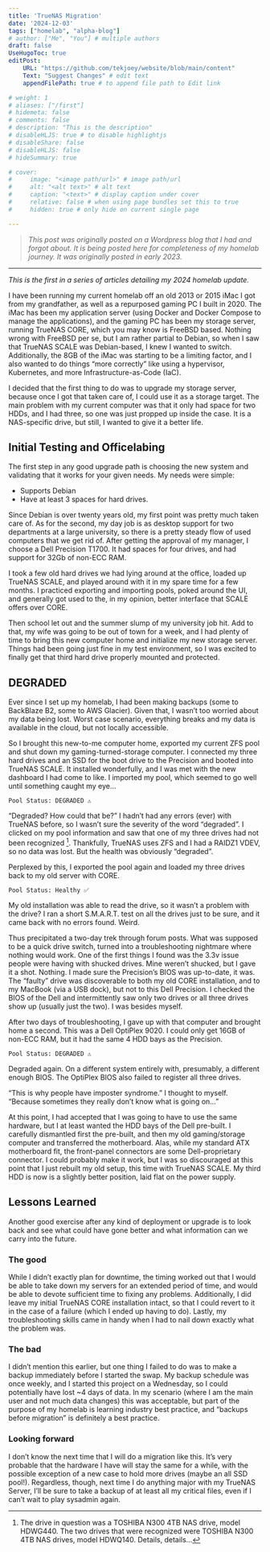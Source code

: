 ```yaml
---
title: 'TrueNAS Migration'
date: '2024-12-03'
tags: ["homelab", "alpha-blog"]
# author: ["Me", "You"] # multiple authors
draft: false
UseHugoToc: true
editPost:
    URL: "https://github.com/tekjoey/website/blob/main/content"
    Text: "Suggest Changes" # edit text
    appendFilePath: true # to append file path to Edit link

# weight: 1
# aliases: ["/first"]
# hidemeta: false
# comments: false
# description: "This is the description"
# disableHLJS: true # to disable highlightjs
# disableShare: false
# disableHLJS: false
# hideSummary: true

# cover:
#     image: "<image path/url>" # image path/url
#     alt: "<alt text>" # alt text
#     caption: "<text>" # display caption under cover
#     relative: false # when using page bundles set this to true
#     hidden: true # only hide on current single page

---
```

> *This post was originally posted on a Wordpress blog that I had and forgot about. It is being posted here for completeness of my homelab journey. It was originally posted in early 2023.*

***

*This is the first in a series of articles detailing my 2024 homelab update.*

I have been running my current homelab off an old 2013 or 2015 iMac I got from my grandfather, as well as a repurposed gaming PC I built in 2020. The iMac has been my application server (using Docker and Docker Compose to manage the applications), and the gaming PC has been my storage server, running TrueNAS CORE, which you may know is FreeBSD based. Nothing wrong with FreeBSD per se, but I am rather partial to Debian, so when I saw that TrueNAS SCALE was Debian-based, I knew I wanted to switch. Additionally, the 8GB of the iMac was starting to be a limiting factor, and I also wanted to do things “more correctly” like using a hypervisor, Kubernetes, and more Infrastructure-as-Code (IaC).

I decided that the first thing to do was to upgrade my storage server, because once I got that taken care of, I could use it as a storage target. The main problem with my current computer was that it only had space for two HDDs, and I had three, so one was just propped up inside the case. It is a NAS-specific drive, but still, I wanted to give it a better life.

## Initial Testing and Officelabing
The first step in any good upgrade path is choosing the new system and validating that it works for your given needs. My needs were simple:

- Supports Debian
- Have at least 3 spaces for hard drives.

Since Debian is over twenty years old, my first point was pretty much taken care of. As for the second, my day job is as desktop support for two departments at a large university, so there is a pretty steady flow of used computers that we get rid of. After getting the approval of my manager, I choose a Dell Precision T1700. It had spaces for four drives, and had support for 32Gb of non-ECC RAM.

I took a few old hard drives we had lying around at the office, loaded up TrueNAS SCALE, and played around with it in my spare time for a few months. I practiced exporting and importing pools, poked around the UI, and generally got used to the, in my opinion, better interface that SCALE offers over CORE.

Then school let out and the summer slump of my university job hit. Add to that, my wife was going to be out of town for a week, and I had plenty of time to bring this new computer home and initialize my new storage server. Things had been going just fine in my test environment, so I was excited to finally get that third hard drive properly mounted and protected.

## DEGRADED
Ever since I set up my homelab, I had been making backups (some to BackBlaze B2, some to AWS Glacier). Given that, I wasn’t too worried about my data being lost. Worst case scenario, everything breaks and my data is available in the cloud, but not locally accessible.

So I brought this new-to-me computer home, exported my current ZFS pool and shut down my gaming-turned-storage computer. I connected my three hard drives and an SSD for the boot drive to the Precision and booted into TrueNAS SCALE. It installed wonderfully, and I was met with the new dashboard I had come to like. I imported my pool, which seemed to go well until something caught my eye…

`Pool Status: DEGRADED ⚠️`

“Degraded? How could that be?” I hadn’t had any errors (ever) with TrueNAS before, so I wasn’t sure the severity of the word “degraded”. I clicked on my pool information and saw that one of my three drives had not been recognized [^1]. Thankfully, TrueNAS uses ZFS and I had a RAIDZ1 VDEV, so no data was lost. But the health was obviously “degraded”.

Perplexed by this, I exported the pool again and loaded my three drives back to my old server with CORE.

`Pool Status: Healthy ✅`

My old installation was able to read the drive, so it wasn’t a problem with the drive? I ran a short S.M.A.R.T. test on all the drives just to be sure, and it came back with no errors found. Weird.

Thus precipitated a two-day trek through forum posts. What was supposed to be a quick drive switch, turned into a troubleshooting nightmare where nothing would work. One of the first things I found was the 3.3v issue people were having with shucked drives. Mine weren’t shucked, but I gave it a shot. Nothing. I made sure the Precision’s BIOS was up-to-date, it was. The “faulty” drive was discoverable to both my old CORE installation, and to my MacBook (via a USB dock), but not to this Dell Precision. I checked the BIOS of the Dell and intermittently saw only two drives or all three drives show up (usually just the two). I was besides myself.

After two days of troubleshooting, I gave up with that computer and brought home a second. This was a Dell OptiPlex 9020. I could only get 16GB of non-ECC RAM, but it had the same 4 HDD bays as the Precision.

`Pool Status: DEGRADED ⚠️`

Degraded again. On a different system entirely with, presumably, a different enough BIOS. The OptiPlex BIOS also failed to register all three drives.

“This is why people have imposter syndrome.” I thought to myself. “Because sometimes they really don’t know what is going on…”

At this point, I had accepted that I was going to have to use the same hardware, but I at least wanted the HDD bays of the Dell pre-built. I carefully dismantled first the pre-built, and then my old gaming/storage computer and transferred the motherboard. Alas, while my standard ATX motherboard fit, the front-panel connectors are some Dell-proprietary connector. I could probably make it work, but I was so discouraged at this point that I just rebuilt my old setup, this time with TrueNAS SCALE. My third HDD is now is a slightly better position, laid flat on the power supply.

## Lessons Learned
Another good exercise after any kind of deployment or upgrade is to look back and see what could have gone better and what information can we carry into the future.

### The good
While I didn’t exactly plan for downtime, the timing worked out that I would be able to take down my servers for an extended period of time, and would be able to devote sufficient time to fixing any problems. Additionally, I did leave my initial TrueNAS CORE installation intact, so that I could revert to it in the case of a failure (which I ended up having to do). Lastly, my troubleshooting skills came in handy when I had to nail down exactly what the problem was.

### The bad
I didn’t mention this earlier, but one thing I failed to do was to make a backup immediately before I started the swap. My backup schedule was once weekly, and I started this project on a Wednesday, so I could potentially have lost ~4 days of data. In my scenario (where I am the main user and not much data changes) this was acceptable, but part of the purpose of my homelab is learning industry best practice, and “backups before migration” is definitely a best practice.

### Looking forward
I don’t know the next time that I will do a migration like this. It’s very probable that the hardware I have will stay the same for a while, with the possible exception of a new case to hold more drives (maybe an all SSD pool!). Regardless, though, next time I do anything major with my TrueNAS Server, I’ll be sure to take a backup of at least all my critical files, even if I can’t wait to play sysadmin again.

[^1]: The drive in question was a TOSHIBA N300 4TB NAS drive, model HDWG440. The two drives that were recognized were TOSHIBA N300 4TB NAS drives, model HDWQ140. Details, details…
